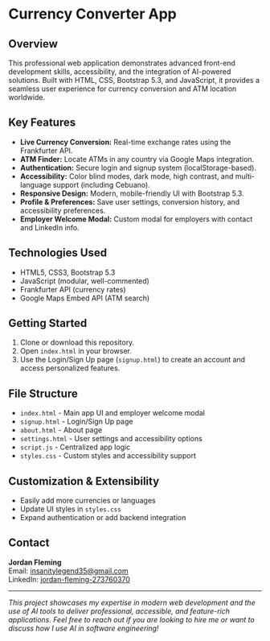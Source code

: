 # Currency Converter App

## Overview
This professional web application demonstrates advanced front-end development skills, accessibility, and the integration of AI-powered solutions. Built with HTML, CSS, Bootstrap 5.3, and JavaScript, it provides a seamless user experience for currency conversion and ATM location worldwide.

## Key Features
- **Live Currency Conversion:** Real-time exchange rates using the Frankfurter API.
- **ATM Finder:** Locate ATMs in any country via Google Maps integration.
- **Authentication:** Secure login and signup system (localStorage-based).
- **Accessibility:** Color blind modes, dark mode, high contrast, and multi-language support (including Cebuano).
- **Responsive Design:** Modern, mobile-friendly UI with Bootstrap 5.3.
- **Profile & Preferences:** Save user settings, conversion history, and accessibility preferences.
- **Employer Welcome Modal:** Custom modal for employers with contact and LinkedIn info.

## Technologies Used
- HTML5, CSS3, Bootstrap 5.3
- JavaScript (modular, well-commented)
- Frankfurter API (currency rates)
- Google Maps Embed API (ATM search)

## Getting Started
1. Clone or download this repository.
2. Open `index.html` in your browser.
3. Use the Login/Sign Up page (`signup.html`) to create an account and access personalized features.

## File Structure
- `index.html` - Main app UI and employer welcome modal
- `signup.html` - Login/Sign Up page
- `about.html` - About page
- `settings.html` - User settings and accessibility options
- `script.js` - Centralized app logic
- `styles.css` - Custom styles and accessibility support

## Customization & Extensibility
- Easily add more currencies or languages
- Update UI styles in `styles.css`
- Expand authentication or add backend integration

## Contact
**Jordan Fleming**  
Email: [insanitylegend35@gmail.com](mailto:insanitylegend35@gmail.com)  
LinkedIn: [jordan-fleming-273760370](https://www.linkedin.com/in/jordan-fleming-273760370/)

---
*This project showcases my expertise in modern web development and the use of AI tools to deliver professional, accessible, and feature-rich applications. Feel free to reach out if you are looking to hire me or want to discuss how I use AI in software engineering!*
